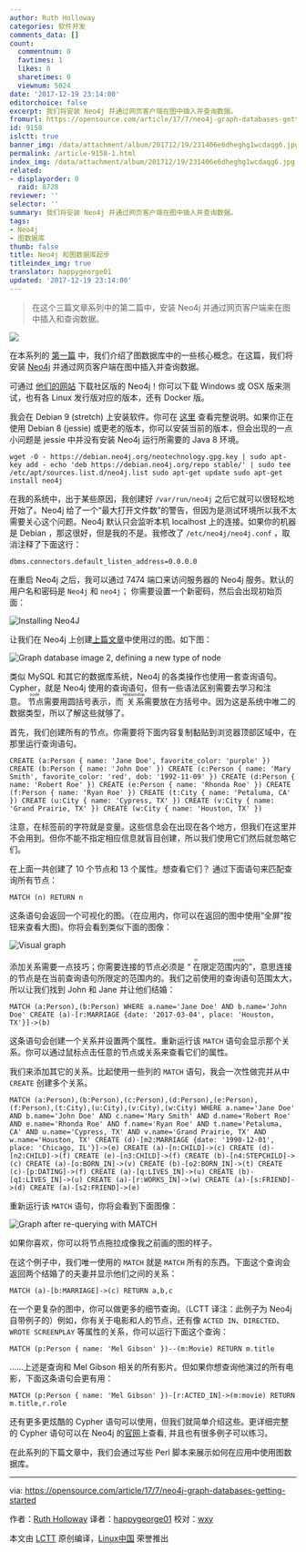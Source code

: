 ```yaml
---
author: Ruth Holloway
categories: 软件开发
comments_data: []
count:
  commentnum: 0
  favtimes: 1
  likes: 0
  sharetimes: 0
  viewnum: 5024
date: '2017-12-19 23:14:00'
editorchoice: false
excerpt: 我们将安装 Neo4j 并通过网页客户端在图中插入并查询数据。
fromurl: https://opensource.com/article/17/7/neo4j-graph-databases-getting-started
id: 9158
islctt: true
banner_img: /data/attachment/album/201712/19/231406e6dheghg1wcdaqg6.jpg
permalink: /article-9158-1.html
index_img: /data/attachment/album/201712/19/231406e6dheghg1wcdaqg6.jpg.thumb.jpg
related:
- displayorder: 0
  raid: 8728
reviewer: ''
selector: ''
summary: 我们将安装 Neo4j 并通过网页客户端在图中插入并查询数据。
tags:
- Neo4j
- 图数据库
thumb: false
title: Neo4j 和图数据库起步
titleindex_img: true
translator: happygeorge01
updated: '2017-12-19 23:14:00'
---
```



> 
> 在这个三篇文章系列中的第二篇中，安装 Neo4j 并通过网页客户端来在图中插入和查询数据。
> 
> 
> 


![](/data/attachment/album/201712/19/231406e6dheghg1wcdaqg6.jpg)


在本系列的 [第一篇](/article-8728-1.html) 中，我们介绍了图数据库中的一些核心概念。在这篇，我们将安装 [Neo4j](https://neo4j.com/) 并通过网页客户端在图中插入并查询数据。


可通过 [他们的网站](https://neo4j.com/download/community-edition/) 下载社区版的 Neo4j！你可以下载 Windows 或 OSX 版来测试，也有各 Linux 发行版对应的版本，还有 Docker 版。


我会在 Debian 9 (stretch) 上安装软件。你可在 [这里](http://debian.neo4j.org/?_ga=2.172102506.853767004.1499179137-1089522652.1499179137) 查看完整说明。如果你正在使用 Debian 8 (jessie) 或更老的版本，你可以安装当前的版本，但会出现的一点小问题是 jessie 中并没有安装 Neo4j 运行所需要的 Java 8 环境。



```
wget -O - https://debian.neo4j.org/neotechnology.gpg.key | sudo apt-key add - echo 'deb https://debian.neo4j.org/repo stable/' | sudo tee /etc/apt/sources.list.d/neo4j.list sudo apt-get update sudo apt-get install neo4j

```

在我的系统中，出于某些原因，我创建好 `/var/run/neo4j` 之后它就可以很轻松地开始了。Neo4j 给了一个“最大打开文件数”的警告，但因为是测试环境所以我不太需要关心这个问题。Neo4j 默认只会监听本机 localhost 上的连接。如果你的机器是 Debian ，那这很好，但是我的不是。我修改了 `/etc/neo4j/neo4j.conf` ，取消注释了下面这行：



```
dbms.connectors.default_listen_address=0.0.0.0

```

在重启 Neo4j 之后，我可以通过 7474 端口来访问服务器的 Neo4j 服务。默认的用户名和密码是 `Neo4j` 和 `neo4j`； 你需要设置一个新密码，然后会出现初始页面：


![Installing Neo4J](/data/attachment/album/201712/19/231454aittpk1krptqt18b.jpg "Installing Neo4J")


让我们在 Neo4j 上创建[上篇文章](/article-8728-1.html)中使用过的图。如下图：


![Graph database image 2, defining a new type of node](/data/attachment/album/201712/19/231456p4aq7bl0r7g4rlgb.jpg "Graph database image 2, defining a new type of node")


类似 MySQL 和其它的数据库系统，Neo4j 的各类操作也使用一套查询语句。Cypher，就是 Neo4j 使用的查询语句，但有一些语法区别需要去学习和注意。<ruby> 节点 <rt>  node </rt></ruby>需要用圆括号表示，而<ruby> 关系 <rt>  relationship </rt></ruby> 需要放在方括号中。因为这是系统中唯二的数据类型，所以了解这些就够了。


首先，我们创建所有的节点。你需要将下面内容复制黏贴到浏览器顶部区域中，在那里运行查询语句。



```
CREATE (a:Person { name: 'Jane Doe', favorite_color: 'purple' }) CREATE (b:Person { name: 'John Doe' }) CREATE (c:Person { name: 'Mary Smith', favorite_color: 'red', dob: '1992-11-09' }) CREATE (d:Person { name: 'Robert Roe' }) CREATE (e:Person { name: 'Rhonda Roe' }) CREATE (f:Person { name: 'Ryan Roe' }) CREATE (t:City { name: 'Petaluma, CA' }) CREATE (u:City { name: 'Cypress, TX' }) CREATE (v:City { name: 'Grand Prairie, TX' }) CREATE (w:City { name: 'Houston, TX' })

```

注意，在标签前的字符就是变量。这些信息会在出现在各个地方，但我们在这里并不会用到。但你不能不指定相应信息就盲目创建，所以我们使用它们然后就忽略它们。


在上面一共创建了 10 个节点和 13 个属性。想查看它们？ 通过下面语句来匹配查询所有节点：



```
MATCH (n) RETURN n

```

这条语句会返回一个可视化的图。（在应用内，你可以在返回的图中使用”全屏”按钮来查看大图)。你将会看到类似下面的图像：


![Visual graph](/data/attachment/album/201712/19/231457od2s2qsh9q2oosmq.jpg "Visual graph")


添加关系需要一点技巧；你需要连接的节点必须是 “<ruby> 在限定范围内的 <rt>  in scope </rt></ruby>”，意思连接的节点是在当前查询语句所限定的范围内的。我们之前使用的查询语句范围太大，所以让我们找到 John 和 Jane 并让他们结婚：



```
MATCH (a:Person),(b:Person) WHERE a.name='Jane Doe' AND b.name='John Doe' CREATE (a)-[r:MARRIAGE {date: '2017-03-04', place: 'Houston, TX'}]->(b)

```

这条语句会创建一个关系并设置两个属性。重新运行该 `MATCH` 语句会显示那个关系。你可以通过鼠标点击任意的节点或关系来查看它们的属性。


我们来添加其它的关系。比起使用一些列的 `MATCH` 语句，我会一次性做完并从中 `CREATE` 创建多个关系。



```
MATCH (a:Person),(b:Person),(c:Person),(d:Person),(e:Person),(f:Person),(t:City),(u:City),(v:City),(w:City) WHERE a.name='Jane Doe' AND b.name='John Doe' AND c.name='Mary Smith' AND d.name='Robert Roe' AND e.name='Rhonda Roe' AND f.name='Ryan Roe' AND t.name='Petaluma, CA' AND u.name='Cypress, TX' AND v.name='Grand Prairie, TX' AND w.name='Houston, TX' CREATE (d)-[m2:MARRIAGE {date: '1990-12-01', place: 'Chicago, IL'}]->(e) CREATE (a)-[n:CHILD]->(c) CREATE (d)-[n2:CHILD]->(f) CREATE (e)-[n3:CHILD]->(f) CREATE (b)-[n4:STEPCHILD]->(c) CREATE (a)-[o:BORN_IN]->(v) CREATE (b)-[o2:BORN_IN]->(t) CREATE (c)-[p:DATING]->(f) CREATE (a)-[q:LIVES_IN]->(u) CREATE (b)-[q1:LIVES_IN]->(u) CREATE (a)-[r:WORKS_IN]->(w) CREATE (a)-[s:FRIEND]->(d) CREATE (a)-[s2:FRIEND]->(e)

```

重新运行该 `MATCH` 语句，你将会看到下面图像：


![Graph after re-querying with MATCH](/data/attachment/album/201712/19/231459gq3b2lggwp6babbn.jpg "Graph after re-querying with MATCH")


如果你喜欢，你可以将节点拖拉成像我之前画的图的样子。


在这个例子中，我们唯一使用的 `MATCH` 就是 `MATCH` 所有的东西。下面这个查询会返回两个结婚了的夫妻并显示他们之间的关系：



```
MATCH (a)-[b:MARRIAGE]->(c) RETURN a,b,c

```

在一个更复杂的图中，你可以做更多的细节查询。（LCTT 译注：此例子为 Neo4j 自带例子的）例如，你有关于电影和人的节点，还有像 `ACTED IN`、`DIRECTED`、`WROTE SCREENPLAY` 等属性的关系，你可以运行下面这个查询：



```
MATCH (p:Person { name: 'Mel Gibson' })--(m:Movie) RETURN m.title

```

……上述是查询和 Mel Gibson 相关的所有影片。但如果你想查询他演过的所有电影，下面这条语句会更有用：



```
MATCH (p:Person { name: 'Mel Gibson' })-[r:ACTED_IN]->(m:movie) RETURN m.title,r.role

```

还有更多更炫酷的 Cypher 语句可以使用，但我们就简单介绍这些。更详细完整的 Cypher 语句可以在 Neo4j 的[官网](https://neo4j.com/docs/developer-manual/current/cypher/)上查看, 并且也有很多例子可以练习。


在此系列的下篇文章中，我们会通过写些 Perl 脚本来展示如何在应用中使用图数据库。




---


via: <https://opensource.com/article/17/7/neo4j-graph-databases-getting-started>


作者：[Ruth Holloway](https://opensource.com/users/druthb) 译者：[happygeorge01](https://github.com/happygeorge01) 校对：[wxy](https://github.com/wxy)


本文由 [LCTT](https://github.com/LCTT/TranslateProject) 原创编译，[Linux中国](https://linux.cn/) 荣誉推出